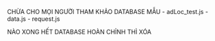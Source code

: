 CHỪA CHO MỌI NGƯỜI THAM KHẢO DATABASE MẪU
    - adLoc_test.js
    - data.js
    - request.js

NÀO XONG HẾT DATABASE HOÀN CHỈNH THÌ XÓA